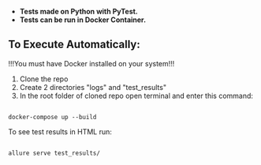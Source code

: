 - **Tests made on Python with PyTest.**
- **Tests can be run in Docker Container.**

## To Execute Automatically:

!!!You must have Docker installed on your system!!!

1. Clone the repo
2. Create 2 directories "logs" and "test_results"
3. In the root folder of cloned repo open terminal and enter this command:

```

docker-compose up --build 

```

To see test results in HTML run:

```

allure serve test_results/ 

```

